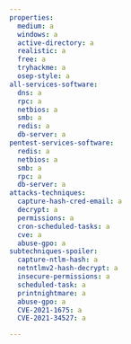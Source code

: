 ```yaml
---
properties:
  medium: a
  windows: a
  active-directory: a
  realistic: a
  free: a
  tryhackme: a
  osep-style: a
all-services-software:
  dns: a
  rpc: a
  netbios: a
  smb: a
  redis: a
  db-server: a
pentest-services-software:
  redis: a
  netbios: a
  smb: a
  rpc: a
  db-server: a
attacks-techniques:
  capture-hash-cred-email: a
  decrypt: a
  permissions: a
  cron-scheduled-tasks: a
  cve: a
  abuse-gpo: a
subtechniques-spoiler:
  capture-ntlm-hash: a
  netntlmv2-hash-decrypt: a
  insecure-permissions: a
  scheduled-task: a
  printnightmare: a
  abuse-gpo: a
  CVE-2021-1675: a
  CVE-2021-34527: a

---
```

